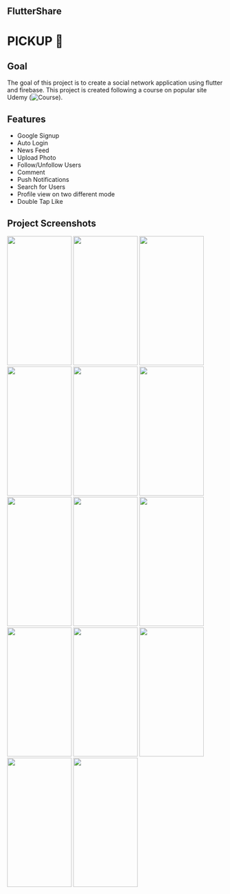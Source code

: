 ## FlutterShare
# PICKUP 📸

## Goal

The goal of this project is to create a social network application using flutter and firebase. This project is created following a course on popular site Udemy (![Course](https://www.udemy.com/course/build-a-social-network-with-flutter-and-firebase/)).

## Features

* Google Signup
* Auto Login
* News Feed
* Upload Photo
* Follow/Unfollow Users
* Comment
* Push Notifications
* Search for Users
* Profile view on two different mode
* Double Tap Like


## Project Screenshots

<img src="https://github.com/ArafatRohan93/FlutterSocial/blob/master/Screenshots/12.jpg" width="150" height="300">  <img src="https://github.com/ArafatRohan93/FlutterSocial/blob/master/Screenshots/1.jpg" width="150" height="300">  <img src="https://github.com/ArafatRohan93/FlutterSocial/blob/master/Screenshots/2.jpg" width="150" height="300">  <img src="https://github.com/ArafatRohan93/FlutterSocial/blob/master/Screenshots/3.jpg" width="150" height="300">  <img src="https://github.com/ArafatRohan93/FlutterSocial/blob/master/Screenshots/4.jpg" width="150" height="300">  <img src="https://github.com/ArafatRohan93/FlutterSocial/blob/master/Screenshots/5.jpg" width="150" height="300">  <img src="https://github.com/ArafatRohan93/FlutterSocial/blob/master/Screenshots/6.jpg" width="150" height="300">  <img src="https://github.com/ArafatRohan93/FlutterSocial/blob/master/Screenshots/7.jpg" width="150" height="300">  <img src="https://github.com/ArafatRohan93/FlutterSocial/blob/master/Screenshots/8.jpg" width="150" height="300">  <img src="https://github.com/ArafatRohan93/FlutterSocial/blob/master/Screenshots/9.jpg" width="150" height="300">  <img src="https://github.com/ArafatRohan93/FlutterSocial/blob/master/Screenshots/10.jpg" width="150" height="300">  <img src="https://github.com/ArafatRohan93/FlutterSocial/blob/master/Screenshots/11.jpg" width="150" height="300">  <img src="https://github.com/ArafatRohan93/FlutterSocial/blob/master/Screenshots/13.jpg" width="150" height="300">  <img src="https://github.com/ArafatRohan93/FlutterSocial/blob/master/Screenshots/14.jpg" width="150" height="300">  
